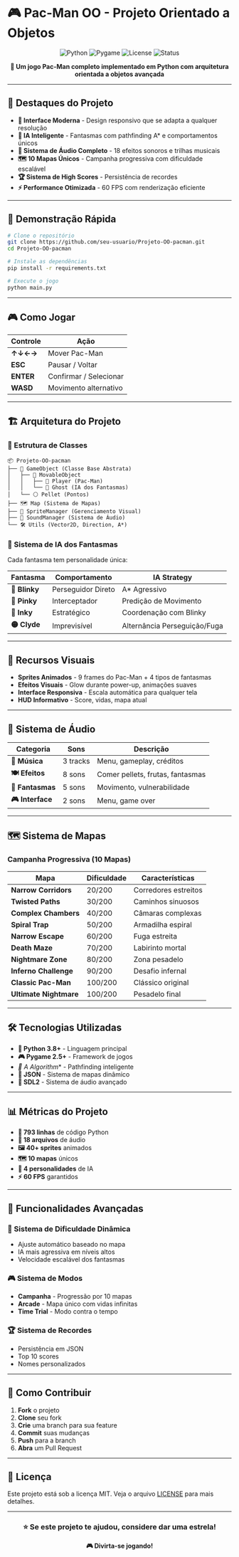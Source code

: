 # 🎮 Pac-Man OO - Projeto Orientado a Objetos

<div align="center">

![Python](https://img.shields.io/badge/Python-3.8+-blue.svg)
![Pygame](https://img.shields.io/badge/Pygame-2.5+-green.svg)
![License](https://img.shields.io/badge/License-MIT-yellow.svg)
![Status](https://img.shields.io/badge/Status-Complete-brightgreen.svg)

**🎯 Um jogo Pac-Man completo implementado em Python com arquitetura orientada a objetos avançada**

</div>

---

## 🌟 Destaques do Projeto

- **🎨 Interface Moderna** - Design responsivo que se adapta a qualquer resolução
- **🧠 IA Inteligente** - Fantasmas com pathfinding A* e comportamentos únicos
- **🎵 Sistema de Áudio Completo** - 18 efeitos sonoros e trilhas musicais
- **🗺️ 10 Mapas Únicos** - Campanha progressiva com dificuldade escalável
- **🏆 Sistema de High Scores** - Persistência de recordes
- **⚡ Performance Otimizada** - 60 FPS com renderização eficiente

---

## 🚀 Demonstração Rápida

```bash
# Clone o repositório
git clone https://github.com/seu-usuario/Projeto-OO-pacman.git
cd Projeto-OO-pacman

# Instale as dependências
pip install -r requirements.txt

# Execute o jogo
python main.py
```

---

## 🎮 Como Jogar

| Controle | Ação |
|----------|------|
| **↑↓←→** | Mover Pac-Man |
| **ESC** | Pausar / Voltar |
| **ENTER** | Confirmar / Selecionar |
| **WASD** | Movimento alternativo |

---

## 🏗️ Arquitetura do Projeto

### 📁 Estrutura de Classes

```
📦 Projeto-OO-pacman
├── 🎯 GameObject (Classe Base Abstrata)
│   ├── 🚶 MovableObject
│   │   ├── 👤 Player (Pac-Man)
│   │   └── 👻 Ghost (IA dos Fantasmas)
│   └── ⚪ Pellet (Pontos)
├── 🗺️ Map (Sistema de Mapas)
├── 🎨 SpriteManager (Gerenciamento Visual)
├── 🎵 SoundManager (Sistema de Áudio)
└── 🛠️ Utils (Vector2D, Direction, A*)
```

### 🧠 Sistema de IA dos Fantasmas

Cada fantasma tem personalidade única:

| Fantasma | Comportamento | IA Strategy |
|----------|---------------|-------------|
| **🔴 Blinky** | Perseguidor Direto | A* Agressivo |
| **🩷 Pinky** | Interceptador | Predição de Movimento |
| **🔵 Inky** | Estratégico | Coordenação com Blinky |
| **🟡 Clyde** | Imprevisível | Alternância Perseguição/Fuga |

---

## 🎨 Recursos Visuais

- **Sprites Animados** - 9 frames do Pac-Man + 4 tipos de fantasmas
- **Efeitos Visuais** - Glow durante power-up, animações suaves
- **Interface Responsiva** - Escala automática para qualquer tela
- **HUD Informativo** - Score, vidas, mapa atual

---

## 🎵 Sistema de Áudio

| Categoria | Sons | Descrição |
|-----------|------|-----------|
| **🎼 Música** | 3 tracks | Menu, gameplay, créditos |
| **🍽️ Efeitos** | 8 sons | Comer pellets, frutas, fantasmas |
| **👻 Fantasmas** | 5 sons | Movimento, vulnerabilidade |
| **🎮 Interface** | 2 sons | Menu, game over |

---

## 🗺️ Sistema de Mapas

### Campanha Progressiva (10 Mapas)

| Mapa | Dificuldade | Características |
|------|-------------|-----------------|
| **Narrow Corridors** | 20/200 | Corredores estreitos |
| **Twisted Paths** | 30/200 | Caminhos sinuosos |
| **Complex Chambers** | 40/200 | Câmaras complexas |
| **Spiral Trap** | 50/200 | Armadilha espiral |
| **Narrow Escape** | 60/200 | Fuga estreita |
| **Death Maze** | 70/200 | Labirinto mortal |
| **Nightmare Zone** | 80/200 | Zona pesadelo |
| **Inferno Challenge** | 90/200 | Desafio infernal |
| **Classic Pac-Man** | 100/200 | Clássico original |
| **Ultimate Nightmare** | 100/200 | Pesadelo final |

---

## 🛠️ Tecnologias Utilizadas

- **🐍 Python 3.8+** - Linguagem principal
- **🎮 Pygame 2.5+** - Framework de jogos
- **🧮 A* Algorithm** - Pathfinding inteligente
- **🎨 JSON** - Sistema de mapas dinâmico
- **🎵 SDL2** - Sistema de áudio avançado

---

## 📊 Métricas do Projeto

- **📁 793 linhas** de código Python
- **🎨 18 arquivos** de áudio
- **🖼️ 40+ sprites** animados
- **🗺️ 10 mapas** únicos
- **🧠 4 personalidades** de IA
- **⚡ 60 FPS** garantidos

---

## 🎯 Funcionalidades Avançadas

### 🧠 Sistema de Dificuldade Dinâmica
- Ajuste automático baseado no mapa
- IA mais agressiva em níveis altos
- Velocidade escalável dos fantasmas

### 🎮 Sistema de Modos
- **Campanha** - Progressão por 10 mapas
- **Arcade** - Mapa único com vidas infinitas
- **Time Trial** - Modo contra o tempo

### 🏆 Sistema de Recordes
- Persistência em JSON
- Top 10 scores
- Nomes personalizados

---

## 🚀 Como Contribuir

1. **Fork** o projeto
2. **Clone** seu fork
3. **Crie** uma branch para sua feature
4. **Commit** suas mudanças
5. **Push** para a branch
6. **Abra** um Pull Request

---

## 📝 Licença

Este projeto está sob a licença MIT. Veja o arquivo [LICENSE](LICENSE) para mais detalhes.

---

<div align="center">

### ⭐ Se este projeto te ajudou, considere dar uma estrela!

**🎮 Divirta-se jogando!**

</div> 
